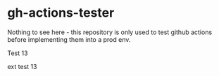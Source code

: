 # gh-actions-tester
Nothing to see here - this repository is only used to test github actions before implementing them into a prod env.

Test 13

ext test 13
